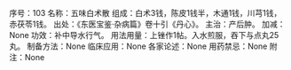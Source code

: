 序号：103
名称：五味白术散
组成：白术3钱，陈皮1钱半，木通1钱，川芎1钱，赤茯苓1钱。
出处：《东医宝鉴·杂病篇》卷十引《丹心》。
主治：产后肿。
加减：None
功效：补中导水行气。
用法用量：上锉作1帖。入水煎服，吞下与点丸25丸。
制备方法：None
临床应用：None
各家论述：None
用药禁忌：None
附注：None
